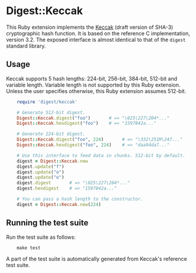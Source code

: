 Digest::Keccak
==============

This Ruby extension implements the [Keccak](http://keccak.noekeon.org/)
(draft version of SHA-3) cryptographic hash function. It is based on
the reference C implementation, version 3.2. The exposed interface
is almost identical to that of the `digest` standard library.



Usage
-----

Keccak supports 5 hash lengths: 224-bit, 256-bit, 384-bit, 512-bit
and variable length. Variable length is not supported by this Ruby extension.
Unless the user specifies otherwise, this Ruby extension assumes 512-bit.

```ruby
    require 'digest/keccak'

    # Generate 512-bit digest.
    Digest::Keccak.digest("foo")       # => "\025\227\204*..."
    Digest::Keccak.hexdigest("foo")    # => "1597842a..."

    # Generate 224-bit digest.
    Digest::Keccak.digest("foo", 224)       # => "\332\251M\247..."
    Digest::Keccak.hexdigest("foo", 224)    # => "daa94da7..."

    # Use this interface to feed data in chunks. 512-bit by default.
    digest = Digest::Keccak.new
    digest.update("f")
    digest.update("o")
    digest.update("o")
    digest.digest       # => "\025\227\204*..."
    digest.hexdigest    # => "1597842a..."

    # You can pass a hash length to the constructor.
    digest = Digest::Keccak.new(224)
```



Running the test suite
----------------------

Run the test suite as follows:

```
    make test
```

A part of the test suite is automatically generated from Keccak's reference
test suite.
